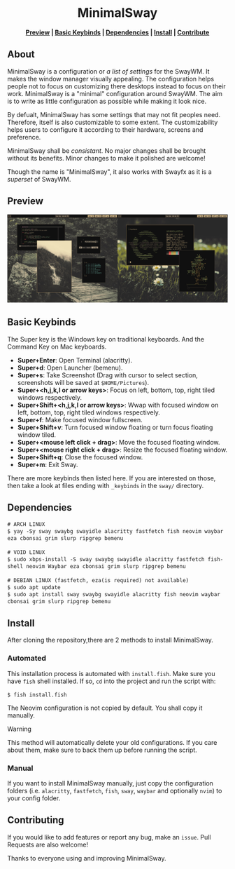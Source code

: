 <div align="center">
    <h1>MinimalSway</h1>

**[Preview] | [Basic Keybinds] | [Dependencies] | [Install] | [Contribute]**
</div>

[Preview]: https://github.com/mubin6th/MinimalSway?tab=readme-ov-file#preview
[Basic Keybinds]: https://github.com/mubin6th/MinimalSway/?tab=readme-ov-file#basic-keybinds
[Dependencies]: https://github.com/mubin6th/MinimalSway/?tab=readme-ov-file#dependencies
[Install]: https://github.com/mubin6th/MinimalSway?tab=readme-ov-file#install
[Contribute]: https://github.com/mubin6th/MinimalSway?tab=readme-ov-file#contributing

## About
MinimalSway is a configuration or *a list of settings* for the SwayWM.
It makes the window manager visually appealing. The configuration
helps people not to focus on customizing there desktops instead to
focus on their work. MinimalSway is a "minimal" configuration around
SwayWM. The aim is to write as little configuration as possible while
making it look nice.


By defualt, MinimalSway has some settings that may not fit peoples
need. Therefore, itself is also customizable to some extent. The
customizability helps users to configure it according to their
hardware, screens and preference.

MinimalSway shall be *consistant*. No major changes shall be brought
without its benefits. Minor changes to make it polished are welcome!

Though the name is "MinimalSway", it also works with Swayfx as it is
a *superset* of SwayWM.

## Preview
<img
src="https://github.com/mubin6th/MinimalSway/blob/master/readme_res/preview.jpg?raw=true"
alt="preview image">

## Basic Keybinds
The Super key is the Windows key on traditional keyboards. And the
Command Key on Mac keyboards.

- **Super+Enter**: Open Terminal (alacritty).
- **Super+d**: Open Launcher (bemenu).
- **Super+s**: Take Screenshot (Drag with cursor to select section, screenshots will be saved at `$HOME/Pictures`).
- **Super+<h,j,k,l or arrow keys>**: Focus on left, bottom, top, right tiled windows respectively.
- **Super+Shift+<h,j,k,l or arrow keys>**: Wwap with focused window on left, bottom, top, right tiled windows respectively.
- **Super+f**: Make focused window fullscreen.
- **Super+Shift+v**: Turn focused window floating or turn focus floating window tiled.
- **Super+<mouse left click + drag>**: Move the focused floating window.
- **Super+<mouse right click + drag>**: Resize the focused floating window.
- **Super+Shift+q**: Close the focused window.
- **Super+m**: Exit Sway.

There are more keybinds then listed here. If you are interested on
those, then take a look at files ending with `_keybinds` in the
`sway/` directory.

## Dependencies
```
# ARCH LINUX
$ yay -Sy sway swaybg swayidle alacritty fastfetch fish neovim waybar eza cbonsai grim slurp ripgrep bemenu

# VOID LINUX
$ sudo xbps-install -S sway swaybg swayidle alacritty fastfetch fish-shell neovim Waybar eza cbonsai grim slurp ripgrep bemenu

# DEBIAN LINUX (fastfetch, eza(is required) not available)
$ sudo apt update
$ sudo apt install sway swaybg swayidle alacritty fish neovim waybar cbonsai grim slurp ripgrep bemenu
```

## Install
After cloning the repository,there are 2 methods to install
MinimalSway.

### Automated
This installation process is automated with `install.fish`. Make sure
you have `fish` shell installed. If so, `cd` into the project and run
the script with:
``` fish
$ fish install.fish
```

The Neovim configuration is not copied by default. You shall copy it
manually.

> [!WARNING]
> This method will automatically delete your old configurations. If
> you care about them, make sure to back them up before running the
> script.

### Manual
If you want to install MinimalSway manually, just copy the
configuration folders (i.e. `alacritty`, `fastfetch`, `fish`, `sway`,
`waybar` and optionally `nvim`) to your config folder.

## Contributing
If you would like to add features or report any bug, make an `issue`.
Pull Requests are also welcome!


Thanks to everyone using and improving MinimalSway.
